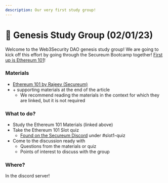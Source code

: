 ```yaml
---
description: Our very first study group!
---
```


# 🥇 Genesis Study Group (02/01/23)

Welcome to the Web3Security DAO genesis study group! We are going to kick off this effort by going through the Secureum Bootcamp together! [First up is Ethereum 101](https://secureum.substack.com/p/ethereum-101)!

### Materials&#x20;

* [Ethereum 101 by Rajeev (Secureum) ](https://secureum.substack.com/p/ethereum-101)
* \+ supporting materials at the end of the article&#x20;
  * We recommend reading the materials in the context for which they are linked, but it is not required&#x20;

### What to do?

* Study the Ethereum 101 Materials (linked above)
* Take the Ethereum 101 Slot quiz
  * [Found on the Secureum Discord](https://discord.gg/MPtBAxBw) under #slot1-quiz
* Come to the discussion ready with&#x20;
  * Questions from the materials or quiz
  * Points of interest to discuss with the group

### Where?

In the discord server!

